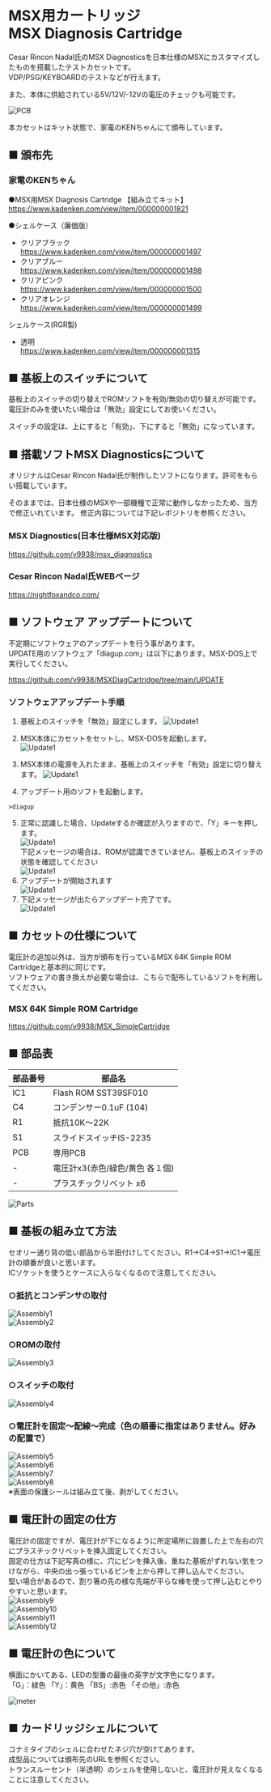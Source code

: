 # MSX用カートリッジ<BR>MSX Diagnosis Cartridge
Cesar Rincon Nadal氏のMSX Diagnosticsを日本仕様のMSXにカスタマイズしたものを搭載したテストカセットです。  
VDP/PSG/KEYBOARDのテストなどが行えます。  

また、本体に供給されている5V/12V/-12Vの電圧のチェックも可能です。

![PCB](./PIC/image1.jpg "PCB")
  
本カセットはキット状態で、家電のKENちゃんにて頒布しています。  

## ■ 頒布先
### 家電のKENちゃん
●MSX用MSX Diagnosis Cartridge 【組み立てキット】  
https://www.kadenken.com/view/item/000000001821

●シェルケース（廉価版）  
- クリアブラック  
https://www.kadenken.com/view/item/000000001497  
- クリアブルー  
https://www.kadenken.com/view/item/000000001498  
- クリアピンク  
https://www.kadenken.com/view/item/000000001500  
- クリアオレンジ  
https://www.kadenken.com/view/item/000000001499  

シェルケース(RGR製)
- 透明  
https://www.kadenken.com/view/item/000000001315  


## ■ 基板上のスイッチについて	
基板上のスイッチの切り替えでROMソフトを有効/無効の切り替えが可能です。  
電圧計のみを使いたい場合は「無効」設定にしてお使いください。  

スイッチの設定は、上にすると「有効」、下にすると「無効」になっています。  

## ■ 搭載ソフトMSX Diagnosticsについて  
オリジナルはCesar Rincon Nadal氏が制作したソフトになります。許可をもらい搭載しています。  

そのままでは、日本仕様のMSXや一部機種で正常に動作しなかったため、当方で修正いれています。 
修正内容については下記レポジトリを参照ください。  

### MSX Diagnostics(日本仕様MSX対応版)  
https://github.com/v9938/msx_diagnostics

### Cesar Rincon Nadal氏WEBページ
https://nightfoxandco.com/

## ■ ソフトウェア アップデートについて  
不定期にソフトウェアのアップデートを行う事があります。  
UPDATE用のソフトウェア「diagup.com」は以下にあります。MSX-DOS上で実行してください。  

https://github.com/v9938/MSXDiagCartridge/tree/main/UPDATE

### ソフトウェアアップデート手順
 1. 基板上のスイッチを「無効」設定にします。
![Update1](./PIC/image16.jpg "Update1")    
 2. MSX本体にカセットをセットし、MSX-DOSを起動します。  
![Update1](./PIC/image17.jpg "Update1")    
 3. MSX本体の電源を入れたまま、基板上のスイッチを「有効」設定に切り替えます。 
![Update1](./PIC/image18.jpg "Update1")    

 4. アップデート用のソフトを起動します。  
 ```  
>diagup
```  
 5. 正常に認識した場合、Updateするか確認が入りますので、「Y」キーを押します。  
![Update1](./PIC/image19.png "Update1")  
下記メッセージの場合は、ROMが認識できていません、基板上のスイッチの状態を確認してください  
![Update1](./PIC/image22.png "Update1")    
 6. アップデートが開始されます  
![Update1](./PIC/image20.png "Update1")    
 7. 下記メッセージが出たらアップデート完了です。  
![Update1](./PIC/image21.png "Update1")    


## ■ カセットの仕様について  
電圧計の追加以外は、当方が頒布を行っているMSX 64K Simple ROM Cartridgeと基本的に同じです。  
ソフトウェアの書き換えが必要な場合は、こちらで配布しているソフトを利用してください。  

### MSX 64K Simple ROM Cartridge  
https://github.com/v9938/MSX_SimpleCartridge  

## ■ 部品表
| 部品番号 | 部品名 |
|---|---|
| IC1  | Flash ROM SST39SF010 |
| C4  | コンデンサー0.1uF (104) |
| R1  | 抵抗10K～22K |
| S1  | スライドスイッチIS-2235 |
| PCB  | 専用PCB |
| -   | 電圧計x3(赤色/緑色/黄色 各１個)|
| -   | プラスチックリベット x6|

![Parts](./PIC/image2.jpg "Parts")

## ■ 基板の組み立て方法
セオリー通り背の低い部品から半田付けしてください。R1->C4->S1->IC1->電圧計の順番が良いと思います。  
ICソケットを使うとケースに入らなくなるので注意してください。  

### ○抵抗とコンデンサの取付  
![Assembly1](./PIC/image3.jpg "Assembly1")  
![Assembly2](./PIC/image4.jpg "Assembly2")  

### ○ROMの取付  
![Assembly3](./PIC/image5.jpg "Assembly3")  

### ○スイッチの取付  
![Assembly4](./PIC/image6.jpg "Assembly4")  


### ○電圧計を固定～配線～完成（色の順番に指定はありません。好みの配置で）  
![Assembly5](./PIC/image7.jpg "Assembly5")  
![Assembly6](./PIC/image8.jpg "Assembly6")  
![Assembly7](./PIC/image9.jpg "Assembly7")  
![Assembly8](./PIC/image10.jpg "Assembly8")  
※表面の保護シールは組み立て後、剥がしてください。


## ■ 電圧計の固定の仕方
電圧計の固定ですが、電圧計が下になるように所定場所に設置した上で左右の穴にプラスチックリベットを挿入固定してください。  
固定の仕方は下記写真の様に、穴にピンを挿入後、重ねた基板がずれない気をつけながら、中央の出っ張っているピンを上から押して押し込んでください。  
堅い場合があるので、割り箸の先の様な先端が平らな棒を使って押し込むとやりやすいと思います。  
![Assembly9](./PIC/image12.jpg "Assembly9")  
![Assembly10](./PIC/image13.jpg "Assembly10")  
![Assembly11](./PIC/image14.jpg "Assembly11")  
![Assembly12](./PIC/image15.jpg "Assembly12")  

## ■ 電圧計の色について
横面にかいてある、LEDの型番の最後の英字が文字色になります。  
「G」：緑色
「Y」：黄色
「BS」:赤色
「その他」:赤色

![meter](./PIC/image11.jpg "meter")  

## ■ カードリッジシェルについて
コナミタイプのシェルに合わせたネジ穴が空けてあります。  
成型品については頒布先のURLを参照ください。  
トランスルーセント（半透明）のシェルを使用しないと、電圧計が見えなくなることに注意してください。  

